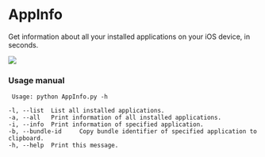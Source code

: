 # AppInfo
Get information about all your installed applications on your iOS device, in seconds.


![](https://i.imgur.com/ioXTU3r.gif)

### Usage manual
```
 Usage: python AppInfo.py -h
 
-l, --list	List all installed applications.
-a, --all	Print information of all installed applications.
-i, --info 	Print information of specified application.
-b, --bundle-id 	Copy bundle identifier of specified application to clipboard.
-h, --help 	Print this message.
